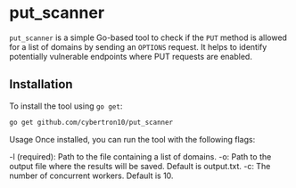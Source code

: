 # put_scanner

`put_scanner` is a simple Go-based tool to check if the `PUT` method is allowed for a list of domains by sending an `OPTIONS` request. It helps to identify potentially vulnerable endpoints where PUT requests are enabled.

## Installation

To install the tool using `go get`:

```bash
go get github.com/cybertron10/put_scanner
```
Usage
Once installed, you can run the tool with the following flags:

-l (required): Path to the file containing a list of domains.
-o: Path to the output file where the results will be saved. Default is output.txt.
-c: The number of concurrent workers. Default is 10.
